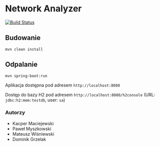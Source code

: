 # Network Analyzer

[![Build Status](https://travis-ci.org/dominikbrandon/network-analyzer.svg?branch=develop)](https://travis-ci.org/dominikbrandon/network-analyzer)

## Budowanie
`mvn clean install`

## Odpalanie
`mvn spring-boot:run`

Aplikacja dostępna pod adresem `http://localhost:8080`

Dostęp do bazy H2 pod adresem `http://localhost:8080/h2console` (URL: `jdbc:h2:mem:testdb`, user: `sa`)

### Autorzy
* Kacper Maciejewski
* Paweł Myszkowski
* Mateusz Wiśniewski
* Dominik Grzelak